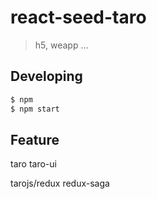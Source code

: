 # react-seed-taro

> h5, weapp ...

## Developing

``` bash
$ npm
$ npm start
```

## Feature

taro taro-ui

tarojs/redux redux-saga



